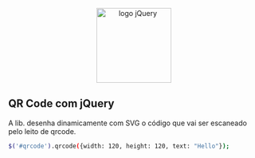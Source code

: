 <p align="center">
  <a href="https://jquery.com/" target="_blank">
    <img alt="logo jQuery" src="https://upload.wikimedia.org/wikipedia/en/9/9e/JQuery_logo.svg" width="auto" height="150px"/>
  </a>
</p>

## QR Code com jQuery 

A lib. desenha dinamicamente com SVG o código que vai ser escaneado pelo leito de qrcode.

``` bash
$('#qrcode').qrcode({width: 120, height: 120, text: "Hello"});
```



